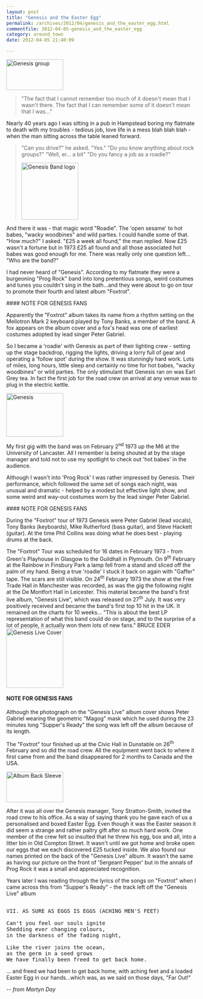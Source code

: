 ```yaml
---
layout: post
title: "Genesis and the Easter Egg"
permalink: /archives/2012/04/genesis_and_the_easter_egg.html
commentfile: 2012-04-05-genesis_and_the_easter_egg
category: around_town
date: 2012-04-05 21:40:09

---
```


<div markdown="1" class="box">
<a href="/assets/images/2012/EASTER_genesis_group.jpg" title="See larger version of - Genesis group"><img src="/assets/images/2012/EASTER_genesis_group_thumb.jpg" width="150" height="81" alt="Genesis group" class="photo right" /></a>

> "The fact that I cannot remember too much of it doesn't mean that I wasn't there. The fact that I can remember some of it doesn't mean that I was..."

</div>
Nearly 40 years ago I was sitting in a pub in Hampstead boring my flatmate to death with my troubles - tedious job, love life in a mess blah blah blah - when the man sitting across the table leaned forward.

> "Can you drive?" he asked.
>  "Yes."
>  "Do you know anything about rock groups?"
>  "Well, er... a bit"
>  "Do you fancy a job as a roadie?"
> 
> 
>  <a href="/assets/images/2012/EASTER_Genesis_Band_logo.gif" title="See larger version of - Genesis Band logo"><img src="/assets/images/2012/EASTER_Genesis_Band_logo_thumb.gif" width="150" height="150" alt="Genesis Band logo" class=" right" /></a>
> 
> 
 And there it was - that magic word "Roadie". The 'open sesame' to hot babes, "wacky woodbines" and wild parties. I could handle some of that. "How much?" I asked. "£25 a week all found," the man replied. Now £25 wasn't a fortune but in 1973 £25 all found and all those associated hot babes was good enough for me. There was really only one question left... "Who are the band?"

I had never heard of "Genesis". According to my flatmate they were a burgeoning "Prog Rock" band into long pretentious songs, weird costumes and tunes you couldn't sing in the bath...and they were about to go on tour to promote their fourth and latest album "Foxtrot".

<div markdown="1" class="box">
#### NOTE FOR GENESIS FANS

Apparently the "Foxtrot" album takes its name from a rhythm setting on the Mellotron Mark 2 keyboard played by Tony Banks, a member of the band. A fox appears on the album cover and a fox's head was one of earliest costumes adopted by lead singer Peter Gabriel.

</div>
So I became a 'roadie' with Genesis as part of their lighting crew - setting up the stage backdrop, rigging the lights, driving a lorry full of gear and operating a 'follow spot' during the show. It was stunningly hard work. Lots of miles, long hours, little sleep and certainly no time for hot babes, "wacky woodbines" or wild parties. The only stimulant that Genesis ran on was Earl Grey tea. In fact the first job for the road crew on arrival at any venue was to plug in the electric kettle.

<a href="/assets/images/2012/EASTER_Genesis.png" title="See larger version of - Genesis"><img src="/assets/images/2012/EASTER_Genesis_thumb.png" width="150" height="115" alt="Genesis" class="photo right" /></a>

My first gig with the band was on February 2<sup>nd</sup> 1973 up the M6 at the University of Lancaster. All I remember is being shouted at by the stage manager and told not to use my spotlight to check out 'hot babes' in the audience.

Although I wasn't into 'Prog Rock' I was rather impressed by Genesis. Their performance, which followed the same set of songs each night, was unusual and dramatic - helped by a modest but effective light show, and some weird and way-out costumes worn by the lead singer Peter Gabriel.

<div markdown="1" class="box">
#### NOTE FOR GENESIS FANS

During the "Foxtrot" tour of 1973 Genesis were Peter Gabriel (lead vocals), Tony Banks (keyboards), Mike Rutherford (bass guitar), and Steve Hackett (guitar). At the time Phil Collins was doing what he does best - playing drums at the back.

</div>
The "Foxtrot" Tour was scheduled for 16 dates in February 1973 - from Green's Playhouse in Glasgow to the Guildhall in Plymouth. On 9<sup>th</sup> February at the Rainbow in Finsbury Park a lamp fell from a stand and sliced off the palm of my hand. Being a true 'roadie' I stuck it back on again with "Gaffer" tape. The scars are still visible. On 24<sup>th</sup> February 1973 the show at the Free Trade Hall in Manchester was recorded, as was the gig the following night at the De Montfort Hall in Leicester. This material became the band's first live album, "Genesis Live", which was released on 27<sup>th</sup> July. It was very positively received and became the band's first top 10 hit in the UK. It remained on the charts for 10 weeks... "This is about the best LP representation of what this band could do on stage, and to the surprise of a lot of people, it actually won them lots of new fans." BRUCE EDER

<div markdown="1" class="box">
<a href="/assets/images/2012/EASTER_Genesis_Live_Cover.jpg" title="See larger version of - Genesis Live Cover"><img src="/assets/images/2012/EASTER_Genesis_Live_Cover_thumb.jpg" width="150" height="157" alt="Genesis Live Cover" class="photo left" /></a>

#### NOTE FOR GENESIS FANS

Although the photograph on the "Genesis Live" album cover shows Peter Gabriel wearing the geometric "Magog" mask which he used during the 23 minutes long "Supper's Ready" the song was left off the album because of its length.

</div>
The "Foxtrot" tour finished up at the Civic Hall in Dunstable on 26<sup>th</sup> February and so did the road crew. All the equipment went back to where it first came from and the band disappeared for 2 months to Canada and the USA.

<a href="/assets/images/2012/EASTER_Album_Back_Sleeve.jpg" title="See larger version of - Album Back Sleeve"><img src="/assets/images/2012/EASTER_Album_Back_Sleeve_thumb.jpg" width="150" height="81" alt="Album Back Sleeve" class="photo right" /></a>

After it was all over the Genesis manager, Tony Stratton-Smith, invited the road crew to his office. As a way of saying thank you he gave each of us a personalised and boxed Easter Egg. Even though it was the Easter season it did seem a strange and rather paltry gift after so much hard work. One member of the crew felt so insulted that he threw his egg, box and all, into a litter bin in Old Compton Street. It wasn't until we got home and broke open our eggs that we each discovered £25 tucked inside. We also found our names printed on the back of the "Genesis Live" album. It wasn't the same as having our picture on the front of 'Sergeant Pepper' but in the annals of Prog Rock it was a small and appreciated recognition.

Years later I was reading through the lyrics of the songs on "Foxtrot" when I came across this from "Supper's Ready" - the track left off the "Genesis Live" album

<pre markdown="1" class="poem">

VII. AS SURE AS EGGS IS EGGS (ACHING MEN'S FEET)

Can't you feel our souls ignite 
Shedding ever changing colours, 
in the darkness of the fading night, 

Like the river joins the ocean, 
as the germ in a seed grows 
We have finally been freed to get back home.
</pre>

... and freed we had been to get back home, with aching feet and a loaded Easter Egg in our hands...which was, as we said on those days, "Far Out!"

<cite>-- from Martyn Day</cite>
